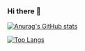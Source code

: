 ### Hi there 👋

[![Anurag's GitHub stats](https://github-readme-stats.vercel.app/api?username=matheuscpellanda&show_icons=true&theme=radical)](https://github.com/matheuscpellanda)

[![Top Langs](https://github-readme-stats.vercel.app/api/top-langs/?username=matheuscpellanda&layout=compact&show_icons=true&theme=radical)](https://github.com/matheuscpellanda)

<!--
**matheuscpellanda/matheuscpellanda** is a ✨ _special_ ✨ repository because its `README.md` (this file) appears on your GitHub profile.

Here are some ideas to get you started:

- 🔭 I’m currently working on ...
- 🌱 I’m currently learning ...
- 👯 I’m looking to collaborate on ...
- 🤔 I’m looking for help with ...
- 💬 Ask me about ...
- 📫 How to reach me: ...
- 😄 Pronouns: ...
- ⚡ Fun fact: ...
-->
